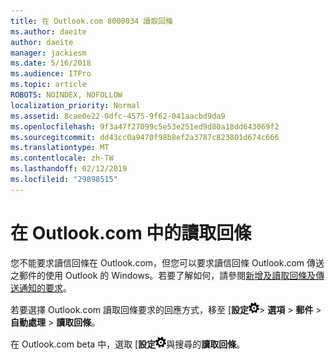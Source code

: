 ```yaml
---
title: 在 Outlook.com 8000034 讀取回條
ms.author: daeite
author: daeite
manager: jackiesm
ms.date: 5/16/2018
ms.audience: ITPro
ms.topic: article
ROBOTS: NOINDEX, NOFOLLOW
localization_priority: Normal
ms.assetid: 8cae0e22-0dfc-4575-9f62-041aacbd9da9
ms.openlocfilehash: 9f3a47f27099c5e53e251ed9d80a18dd643069f2
ms.sourcegitcommit: dd43cc0a9470f98b8ef2a3787c823801d674c666
ms.translationtype: MT
ms.contentlocale: zh-TW
ms.lasthandoff: 02/12/2019
ms.locfileid: "29898515"
---
```

# <a name="read-receipts-in-outlookcom"></a>在 Outlook.com 中的讀取回條

您不能要求讀信回條在 Outlook.com，但您可以要求讀信回條 Outlook.com 傳送之郵件的使用 Outlook 的 Windows。若要了解如何，請參閱[新增及讀取回條及傳送通知的要求](https://go.microsoft.com/fwlink/p/?linkid=874355)。
  
若要選擇 Outlook.com 讀取回條要求的回應方式，移至 [**設定**![設定](media/f4b2e798-fff1-4a14-931f-5677a4543b58.png)\> **選項** \> **郵件** \> **自動處理** \> **讀取回條**。 
  
在 Outlook.com beta 中，選取 [**設定**![設定](media/f4b2e798-fff1-4a14-931f-5677a4543b58.png)與搜尋的**讀取回條**。 
  

